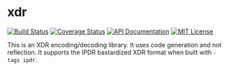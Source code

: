 xdr
===

[![Build Status](https://img.shields.io/travis/calmh/xdr.svg?style=flat)](https://travis-ci.org/calmh/xdr)
[![Coverage Status](https://img.shields.io/coveralls/calmh/xdr.svg?style=flat)](https://coveralls.io/r/calmh/xdr?branch=master)
[![API Documentation](http://img.shields.io/badge/api-Godoc-blue.svg?style=flat)](http://godoc.org/github.com/calmh/xdr)
[![MIT License](http://img.shields.io/badge/license-MIT-blue.svg?style=flat)](http://opensource.org/licenses/MIT)

This is an XDR encoding/decoding library. It uses code generation and
not reflection. It supports the IPDR bastardized XDR format when built
with `-tags ipdr`.

